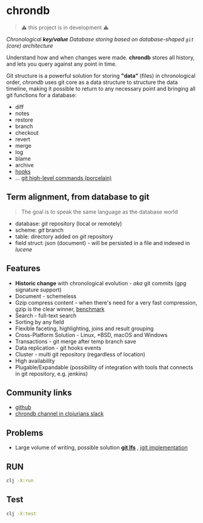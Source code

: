 # chrondb

> ⚠️ this project is in development ⚠️

_Chronological **key/value** Database storing based on database-shaped `git` (core) architecture_

Understand how and when changes were made. **chrondb** stores all history, and lets you query against any point in time.

Git structure is a powerful solution for storing **"data"** (files) in chronological order, _chrondb_ uses git core as a data structure to structure the data timeline, making it possible to return to any necessary point and bringing all git functions for a database:

- diff
- notes
- restore
- branch
- checkout
- revert
- merge
- log
- blame
- archive
- [hooks](https://git-scm.com/docs/githooks#_hooks)
- ... [git high-level commands (porcelain)](https://git-scm.com/docs/git#_high_level_commands_porcelain)

## Term alignment, from database to git

> The goal is to speak the same language as the database world

- database: _git_ repository (local or remotely)
- scheme: _git_ branch
- table: directory added on _git_ repository
- field struct: json (document) - will be persisted in a file and indexed in _lucene_

## Features

- **Historic change** with chronological evolution - _aka_ git commits (gpg signature support)
- Document - schemeless
- Gzip compress content - when there's need for a very fast compression, gzip is the clear
  winner, [benchmark](https://tukaani.org/lzma/benchmarks.html)
- Search - full-text search
- Sorting by any field
- Flexible faceting, highlighting, joins and result grouping
- Cross-Platform Solution - Linux, \*BSD, macOS and Windows
- Transactions - git merge after temp branch save
- Data replication - git hooks events
- Cluster - multi git repository (regardless of location)
- High availability
- Plugable/Expandable (possibility of integration with tools that connects in git repository, e.g. jenkins)

## Community links

- [github](https://github.com/chrondb/chrondb)
- [chrondb channel in clojurians slack](https://github.com/chrondb/chrondb)

## Problems

- Large volume of writing, possible solution **[git lfs](https://git-lfs.github.com/)**
  , [jgit implementation](https://github.com/eclipse/jgit/blob/master/org.eclipse.jgit.lfs/src/org/eclipse/jgit/lfs/Lfs.java)

## RUN

```sh
clj -X:run
```

## Test

```sh
clj -X:test
```
